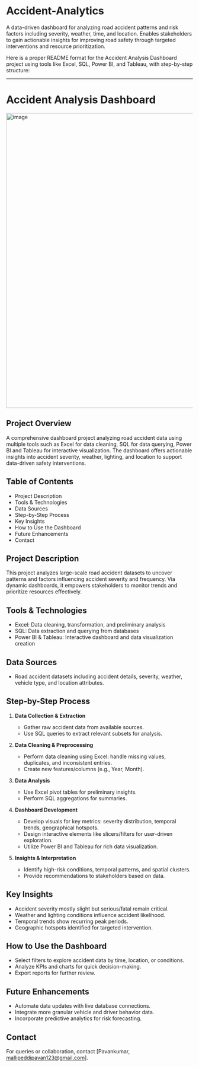 # Accident-Analytics
A data-driven dashboard for analyzing road accident patterns and risk factors including severity, weather, time, and location. Enables stakeholders to gain actionable insights for improving road safety through targeted interventions and resource prioritization.


Here is a proper README format for the Accident Analysis Dashboard project using tools like Excel, SQL, Power BI, and Tableau, with step-by-step structure:

***

# Accident Analysis Dashboard
<img width="1825" height="796" alt="image" src="https://github.com/user-attachments/assets/51187eb0-6969-4ee9-ba03-ddebf69683d5" />

## Project Overview
A comprehensive dashboard project analyzing road accident data using multiple tools such as Excel for data cleaning, SQL for data querying, Power BI and Tableau for interactive visualization. The dashboard offers actionable insights into accident severity, weather, lighting, and location to support data-driven safety interventions.

## Table of Contents
- Project Description
- Tools & Technologies
- Data Sources
- Step-by-Step Process
- Key Insights
- How to Use the Dashboard
- Future Enhancements
- Contact

## Project Description
This project analyzes large-scale road accident datasets to uncover patterns and factors influencing accident severity and frequency. Via dynamic dashboards, it empowers stakeholders to monitor trends and prioritize resources effectively.

## Tools & Technologies
- Excel: Data cleaning, transformation, and preliminary analysis
- SQL: Data extraction and querying from databases
- Power BI & Tableau: Interactive dashboard and data visualization creation

## Data Sources
- Road accident datasets including accident details, severity, weather, vehicle type, and location attributes.

## Step-by-Step Process

1. **Data Collection & Extraction**
   - Gather raw accident data from available sources.
   - Use SQL queries to extract relevant subsets for analysis.

2. **Data Cleaning & Preprocessing**
   - Perform data cleaning using Excel: handle missing values, duplicates, and inconsistent entries.
   - Create new features/columns (e.g., Year, Month).

3. **Data Analysis**
   - Use Excel pivot tables for preliminary insights.
   - Perform SQL aggregations for summaries.

4. **Dashboard Development**
   - Develop visuals for key metrics: severity distribution, temporal trends, geographical hotspots.
   - Design interactive elements like slicers/filters for user-driven exploration.
   - Utilize Power BI and Tableau for rich data visualization.

5. **Insights & Interpretation**
   - Identify high-risk conditions, temporal patterns, and spatial clusters.
   - Provide recommendations to stakeholders based on data.

## Key Insights
- Accident severity mostly slight but serious/fatal remain critical.
- Weather and lighting conditions influence accident likelihood.
- Temporal trends show recurring peak periods.
- Geographic hotspots identified for targeted intervention.

## How to Use the Dashboard
- Select filters to explore accident data by time, location, or conditions.
- Analyze KPIs and charts for quick decision-making.
- Export reports for further review.

## Future Enhancements
- Automate data updates with live database connections.
- Integrate more granular vehicle and driver behavior data.
- Incorporate predictive analytics for risk forecasting.

## Contact
For queries or collaboration, contact [Pavankumar, mallipeddipavan123@gmail.com].
